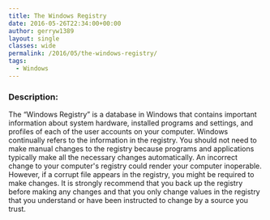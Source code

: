 ```yaml
---
title: The Windows Registry
date: 2016-05-26T22:34:00+00:00
author: gerryw1389
layout: single
classes: wide
permalink: /2016/05/the-windows-registry/
tags:
  - Windows
---
```

<!--more-->

### Description:

The &#8220;Windows Registry&#8221; is a database in Windows that contains important information about system hardware, installed programs and settings, and profiles of each of the user accounts on your computer. Windows continually refers to the information in the registry. You should not need to make manual changes to the registry because programs and applications typically make all the necessary changes automatically. An incorrect change to your computer's registry could render your computer inoperable. However, if a corrupt file appears in the registry, you might be required to make changes. It is strongly recommend that you back up the registry before making any changes and that you only change values in the registry that you understand or have been instructed to change by a source you trust.